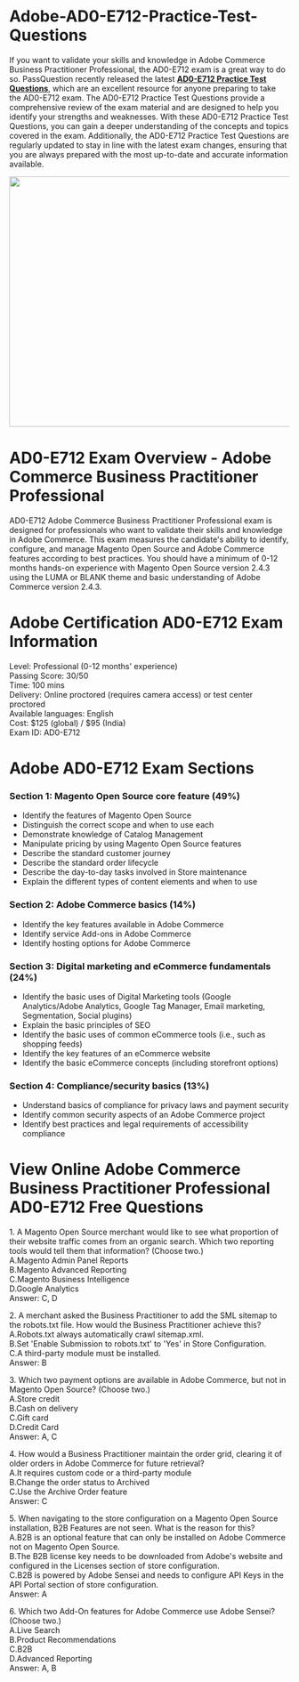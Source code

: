 # Adobe-AD0-E712-Practice-Test-Questions
<p>If you want to validate your skills and knowledge in Adobe Commerce Business Practitioner Professional, the AD0-E712 exam is a great way to do so. PassQuestion recently released the latest <strong><a href="https://www.passquestion.com/ad0-e712.html">AD0-E712 Practice Test Questions</a></strong>, which are an excellent resource for anyone preparing to take the AD0-E712 exam. The AD0-E712 Practice Test Questions provide a comprehensive review of the exam material and are designed to help you identify your strengths and weaknesses. With these AD0-E712 Practice Test Questions, you can gain a deeper understanding of the concepts and topics covered in the exam. Additionally, the AD0-E712 Practice Test Questions are regularly updated to stay in line with the latest exam changes, ensuring that you are always prepared with the most up-to-date and accurate information available.</p>

<p><img alt="" src="https://www.passquestion.com/uploads/pqcom/images/20230628/dde36409bc5e4986148e926120441b00.png" style="height:450px; width:618px" /></p>

<h1>AD0-E712 Exam Overview - Adobe Commerce Business Practitioner Professional</h1>

<p>AD0-E712 Adobe Commerce Business Practitioner Professional exam is designed for professionals who want to validate their skills and knowledge in Adobe Commerce. This exam measures the candidate&#39;s ability to identify, configure, and manage Magento Open Source and Adobe Commerce features according to best practices. You should have a minimum of 0-12 months hands-on experience with Magento Open Source version 2.4.3 using the LUMA or BLANK theme and basic understanding of Adobe Commerce version 2.4.3.</p>

<h1>Adobe Certification AD0-E712 Exam Information</h1>

<p>Level: Professional (0-12 months&#39; experience)<br />
Passing Score: 30/50<br />
Time: 100 mins<br />
Delivery: Online proctored (requires camera access) or test center proctored<br />
Available languages: English<br />
Cost: $125 (global) / $95 (India)<br />
Exam ID: AD0-E712</p>

<h1>Adobe AD0-E712 Exam Sections</h1>

<h3>Section 1: Magento Open Source core feature (49%)</h3>

<ul>
	<li>Identify the features of Magento Open Source</li>
	<li>Distinguish the correct scope and when to use each</li>
	<li>Demonstrate knowledge of Catalog Management</li>
	<li>Manipulate pricing by using Magento Open Source features</li>
	<li>Describe the standard customer journey</li>
	<li>Describe the standard order lifecycle</li>
	<li>Describe the day-to-day tasks involved in Store maintenance</li>
	<li>Explain the different types of content elements and when to use</li>
</ul>

<h3>Section 2: Adobe Commerce basics (14%)</h3>

<ul>
	<li>Identify the key features available in Adobe Commerce</li>
	<li>Identify service Add-ons in Adobe Commerce</li>
	<li>Identify hosting options for Adobe Commerce</li>
</ul>

<h3>Section 3: Digital marketing and eCommerce fundamentals (24%)</h3>

<ul>
	<li>Identify the basic uses of Digital Marketing tools (Google Analytics/Adobe Analytics, Google Tag Manager, Email marketing, Segmentation, Social plugins)</li>
	<li>Explain the basic principles of SEO</li>
	<li>Identify the basic uses of common eCommerce tools (i.e., such as shopping feeds)</li>
	<li>Identify the key features of an eCommerce website</li>
	<li>Identify the basic eCommerce concepts (including storefront options)</li>
</ul>

<h3>Section 4: Compliance/security basics (13%)</h3>

<ul>
	<li>Understand basics of compliance for privacy laws and payment security</li>
	<li>Identify common security aspects of an Adobe Commerce project</li>
	<li>Identify best practices and legal requirements of accessibility compliance</li>
</ul>

<h1>View Online Adobe Commerce Business Practitioner Professional AD0-E712 Free Questions</h1>

<p>1. A Magento Open Source merchant would like to see what proportion of their website traffic comes from an organic search. Which two reporting tools would tell them that information? (Choose two.)<br />
A.Magento Admin Panel Reports<br />
B.Magento Advanced Reporting<br />
C.Magento Business Intelligence<br />
D.Google Analytics<br />
Answer: C, D</p>

<p>2. A merchant asked the Business Practitioner to add the SML sitemap to the robots.txt file. How would the Business Practitioner achieve this?<br />
A.Robots.txt always automatically crawl sitemap.xml.<br />
B.Set &#39;Enable Submission to robots.txt&#39; to &#39;Yes&#39; in Store Configuration.<br />
C.A third-party module must be installed.<br />
Answer: B</p>

<p>3. Which two payment options are available in Adobe Commerce, but not in Magento Open Source? (Choose two.)<br />
A.Store credit<br />
B.Cash on delivery<br />
C.Gift card<br />
D.Credit Card<br />
Answer: A, C</p>

<p>4. How would a Business Practitioner maintain the order grid, clearing it of older orders in Adobe Commerce for future retrieval?<br />
A.It requires custom code or a third-party module<br />
B.Change the order status to Archived<br />
C.Use the Archive Order feature<br />
Answer: C</p>

<p>5. When navigating to the store configuration on a Magento Open Source installation, B2B Features are not seen. What is the reason for this?<br />
A.B2B is an optional feature that can only be installed on Adobe Commerce not on Magento Open Source.<br />
B.The B2B license key needs to be downloaded from Adobe&#39;s website and configured in the Licenses section of store configuration.<br />
C.B2B is powered by Adobe Sensei and needs to configure API Keys in the API Portal section of store configuration.<br />
Answer: A</p>

<p>6. Which two Add-On features for Adobe Commerce use Adobe Sensei? (Choose two.)<br />
A.Live Search<br />
B.Product Recommendations<br />
C.B2B<br />
D.Advanced Reporting<br />
Answer: A, B</p>

